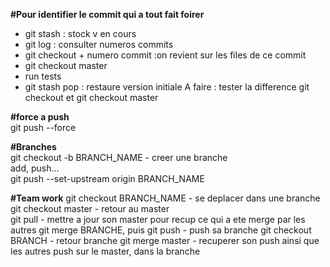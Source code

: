 <strong>#Pour identifier le commit qui a tout fait foirer </strong>
- git stash : stock v en cours
- git log : consulter numeros commits
- git checkout + numero commit :on revient sur les files de ce commit
- git checkout master
- run tests
- git stash pop : restaure version initiale
A faire : tester la difference git checkout et git checkout master

<strong>#force a push</strong> \
git push --force

<strong>#Branches</strong> \
git checkout -b BRANCH_NAME - creer une branche\
add, push... \
git push --set-upstream origin BRANCH_NAME

<strong>#Team work</strong> 
git checkout BRANCH_NAME - se deplacer dans une branche \
git checkout master - retour au master \
git pull - mettre a jour son master pour recup ce qui a ete merge par les autres
git merge BRANCHE, puis git push - push sa branche
git checkout BRANCH - retour branche
git merge master - recuperer son push ainsi que les autres push sur le master, dans la branche
